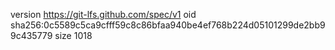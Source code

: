 version https://git-lfs.github.com/spec/v1
oid sha256:0c5589c5ca9cfff59c8c86bfaa940be4ef768b224d05101299de2bb99c435779
size 1018
